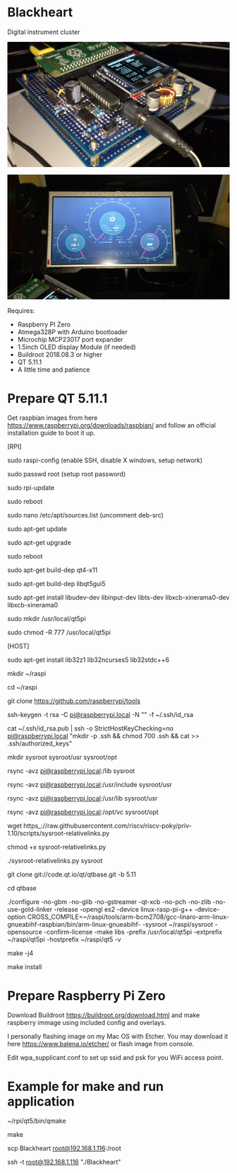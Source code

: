 # Blackheart
Digital instrument cluster

![preview 1](https://github.com/helimania/Blackheart/blob/master/preview1.jpg)

![preview 2](https://github.com/helimania/Blackheart/blob/master/preview2.jpg)

Requires:
- Raspberry PI Zero
- Atmega328P with Arduino bootloader
- Microchip MCP23017 port expander
- 1.5inch OLED display Module (if needed)
- Buildroot 2018.08.3 or higher
- QT 5.11.1
- А little time and patience

# Prepare QT 5.11.1

Get raspbian images from here https://www.raspberrypi.org/downloads/raspbian/ and follow an official installation guide to boot it up.

[RPI]

sudo raspi-config (enable SSH, disable X windows, setup network)

sudo passwd root (setup root password)

sudo rpi-update

sudo reboot

sudo nano /etc/apt/sources.list (uncomment deb-src)

sudo apt-get update

sudo apt-get upgrade

sudo reboot

sudo apt-get build-dep qt4-x11

sudo apt-get build-dep libqt5gui5

sudo apt-get install libudev-dev libinput-dev libts-dev libxcb-xinerama0-dev libxcb-xinerama0

sudo mkdir /usr/local/qt5pi

sudo chmod -R 777 /usr/local/qt5pi

[HOST]

sudo apt-get install lib32z1 lib32ncurses5 lib32stdc++6

mkdir ~/raspi

cd ~/raspi

git clone https://github.com/raspberrypi/tools

ssh-keygen -t rsa -C pi@raspberrypi.local -N "" -f ~/.ssh/id_rsa

cat ~/.ssh/id_rsa.pub | ssh -o StrictHostKeyChecking=no pi@raspberrypi.local "mkdir -p .ssh && chmod 700 .ssh && cat >> .ssh/authorized_keys"

mkdir sysroot sysroot/usr sysroot/opt

rsync -avz pi@raspberrypi.local:/lib sysroot

rsync -avz pi@raspberrypi.local:/usr/include sysroot/usr

rsync -avz pi@raspberrypi.local:/usr/lib sysroot/usr

rsync -avz pi@raspberrypi.local:/opt/vc sysroot/opt

wget https_://raw.githubusercontent.com/riscv/riscv-poky/priv-1.10/scripts/sysroot-relativelinks.py

chmod +x sysroot-relativelinks.py

./sysroot-relativelinks.py sysroot

git clone git://code.qt.io/qt/qtbase.git -b 5.11

cd qtbase

./configure -no-gbm -no-glib -no-gstreamer -qt-xcb -no-pch -no-zlib -no-use-gold-linker -release -opengl es2 -device linux-rasp-pi-g++ -device-option CROSS_COMPILE=~/raspi/tools/arm-bcm2708/gcc-linaro-arm-linux-gnueabihf-raspbian/bin/arm-linux-gnueabihf- -sysroot ~/raspi/sysroot -opensource -confirm-license -make libs -prefix /usr/local/qt5pi -extprefix ~/raspi/qt5pi -hostprefix ~/raspi/qt5 -v

make -j4

make install

# Prepare Raspberry Pi Zero

Download Buildroot https://buildroot.org/download.html and make raspberry immage using included config and overlays.

I personally flashing image on my Mac OS with Etcher. You may download it here https://www.balena.io/etcher/ or flash image from console.

Edit wpa_supplicant.conf to set up ssid and psk for you WiFi access point.

# Example for make and run application

~/rpi/qt5/bin/qmake

make

scp Blackheart root@192.168.1.116:/root

ssh -t root@192.168.1.116 "./Blackheart"

